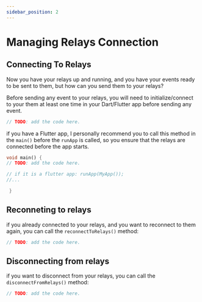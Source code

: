 ```yaml
---
sidebar_position: 2
---
```



# Managing Relays Connection

## Connecting To Relays

Now you have your relays up and running, and you have your events ready to be sent to them, but how can you send them to your relays?

Before sending any event to your relays, you will need to initialize/connect to your them at least one time in your Dart/Flutter app before sending any event.

```dart
// TODO: add the code here.
```

if you have a Flutter app, I personally recommend you to call this method in the `main()` before the `runApp` is called, so you ensure that the relays are connected before the app starts.

```dart
void main() {
// TODO: add the code here.

// if it is a flutter app: runApp(MyApp());
//...

 }
```

## Reconneting to relays

if you already connected to your relays, and you want to reconnect to them again, you can call the `reconnectToRelays()` method:

```dart
// TODO: add the code here.
```

## Disconnecting from relays

if you want to disconnect from your relays, you can call the `disconnectFromRelays()` method:

```dart
// TODO: add the code here.
```
